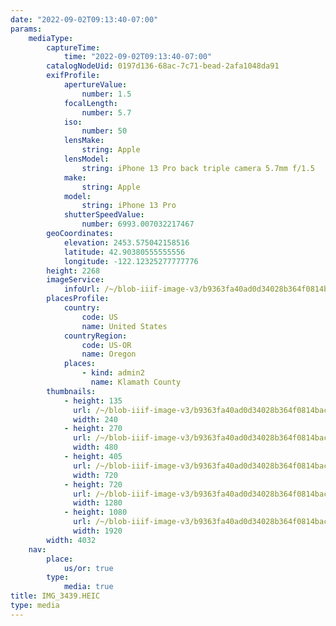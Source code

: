 ```yaml
---
date: "2022-09-02T09:13:40-07:00"
params:
    mediaType:
        captureTime:
            time: "2022-09-02T09:13:40-07:00"
        catalogNodeUid: 0197d136-68ac-7c71-bead-2afa1048da91
        exifProfile:
            apertureValue:
                number: 1.5
            focalLength:
                number: 5.7
            iso:
                number: 50
            lensMake:
                string: Apple
            lensModel:
                string: iPhone 13 Pro back triple camera 5.7mm f/1.5
            make:
                string: Apple
            model:
                string: iPhone 13 Pro
            shutterSpeedValue:
                number: 6993.007032217467
        geoCoordinates:
            elevation: 2453.575042158516
            latitude: 42.90380555555556
            longitude: -122.12325277777776
        height: 2268
        imageService:
            infoUrl: /~/blob-iiif-image-v3/b9363fa40ad0d34028b364f0814bac68dde766c268c928311a973383a932573f/info.json
        placesProfile:
            country:
                code: US
                name: United States
            countryRegion:
                code: US-OR
                name: Oregon
            places:
                - kind: admin2
                  name: Klamath County
        thumbnails:
            - height: 135
              url: /~/blob-iiif-image-v3/b9363fa40ad0d34028b364f0814bac68dde766c268c928311a973383a932573f/full/240%2C135/0/default.jpg
              width: 240
            - height: 270
              url: /~/blob-iiif-image-v3/b9363fa40ad0d34028b364f0814bac68dde766c268c928311a973383a932573f/full/480%2C270/0/default.jpg
              width: 480
            - height: 405
              url: /~/blob-iiif-image-v3/b9363fa40ad0d34028b364f0814bac68dde766c268c928311a973383a932573f/full/720%2C405/0/default.jpg
              width: 720
            - height: 720
              url: /~/blob-iiif-image-v3/b9363fa40ad0d34028b364f0814bac68dde766c268c928311a973383a932573f/full/1280%2C720/0/default.jpg
              width: 1280
            - height: 1080
              url: /~/blob-iiif-image-v3/b9363fa40ad0d34028b364f0814bac68dde766c268c928311a973383a932573f/full/1920%2C1080/0/default.jpg
              width: 1920
        width: 4032
    nav:
        place:
            us/or: true
        type:
            media: true
title: IMG_3439.HEIC
type: media
---
```

